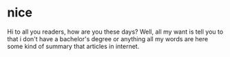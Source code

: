 # nice
Hi to all you readers,
how are you these days?
Well, all my want is tell you to that i don't have a bachelor's degree or anything all my words are here some kind of summary that articles in internet.
